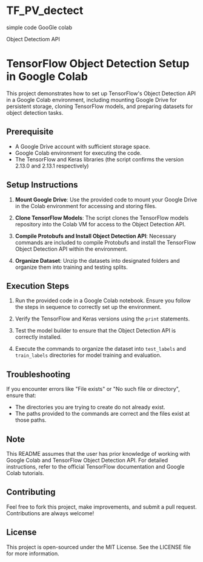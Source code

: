 # TF_PV_dectect
simple code
GooGle colab

Object Detectiom API
# TensorFlow Object Detection Setup in Google Colab

This project demonstrates how to set up TensorFlow's Object Detection API in a Google Colab environment, including mounting Google Drive for persistent storage, cloning TensorFlow models, and preparing datasets for object detection tasks.

## Prerequisite

- A Google Drive account with sufficient storage space.
- Google Colab environment for executing the code.
- The TensorFlow and Keras libraries (the script confirms the version 2.13.0 and 2.13.1 respectively)

## Setup Instructions

1. **Mount Google Drive**: 
   Use the provided code to mount your Google Drive in the Colab environment for accessing and storing files.
   
2. **Clone TensorFlow Models**: 
   The script clones the TensorFlow models repository into the Colab VM for access to the Object Detection API.

3. **Compile Protobufs and Install Object Detection API**: 
   Necessary commands are included to compile Protobufs and install the TensorFlow Object Detection API within the environment.

4. **Organize Dataset**:
   Unzip the datasets into designated folders and organize them into training and testing splits.

## Execution Steps

1. Run the provided code in a Google Colab notebook. Ensure you follow the steps in sequence to correctly set up the environment.

2. Verify the TensorFlow and Keras versions using the `print` statements.

3. Test the model builder to ensure that the Object Detection API is correctly installed.

4. Execute the commands to organize the dataset into `test_labels` and `train_labels` directories for model training and evaluation.

## Troubleshooting

If you encounter errors like "File exists" or "No such file or directory", ensure that:
- The directories you are trying to create do not already exist.
- The paths provided to the commands are correct and the files exist at those paths.

## Note

This README assumes that the user has prior knowledge of working with Google Colab and TensorFlow Object Detection API. For detailed instructions, refer to the official TensorFlow documentation and Google Colab tutorials.

## Contributing

Feel free to fork this project, make improvements, and submit a pull request. Contributions are always welcome!

## License

This project is open-sourced under the MIT License. See the LICENSE file for more information.
